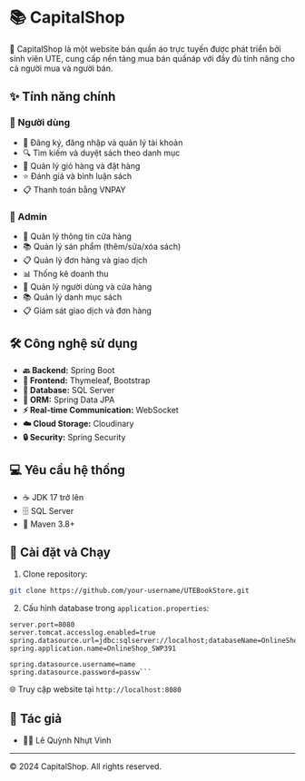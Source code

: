 # 📚 CapitalShop

🌟 CapitalShop là một website bán quần áo trực tuyến được phát triển bởi sinh viên UTE, cung cấp nền tảng mua bán quầnáp với đầy đủ tính năng cho cả người mua và người bán.

## ✨ Tính năng chính

### 👥 Người dùng
- 🔐 Đăng ký, đăng nhập và quản lý tài khoản
- 🔍 Tìm kiếm và duyệt sách theo danh mục
- 🛒 Quản lý giỏ hàng và đặt hàng
- ⭐ Đánh giá và bình luận sách
- 📋 Thanh toán bằng VNPAY

### 🏪 Admin
- 🏢 Quản lý thông tin cửa hàng
- 📚 Quản lý sản phẩm (thêm/sửa/xóa sách)
- 📋 Quản lý đơn hàng và giao dịch
- 📊 Thống kê doanh thu
- 👥 Quản lý người dùng và cửa hàng
- 📚 Quản lý danh mục sách
- 📋 Giám sát giao dịch và đơn hàng

## 🛠️ Công nghệ sử dụng

- **🔙 Backend:** Spring Boot
- **🎨 Frontend:** Thymeleaf, Bootstrap
- **💾 Database:** SQL Server
- **🔄 ORM:** Spring Data JPA
- **⚡ Real-time Communication:** WebSocket
- **☁️ Cloud Storage:** Cloudinary
- **🔒 Security:** Spring Security

## 💻 Yêu cầu hệ thống

- ☕ JDK 17 trở lên
- 🗄️ SQL Server
- 🔨 Maven 3.8+

## 🚀 Cài đặt và Chạy

1. Clone repository:
```bash
git clone https://github.com/your-username/UTEBookStore.git
```

2. Cấu hình database trong `application.properties`:
```properties
server.port=8080
server.tomcat.accesslog.enabled=true
spring.datasource.url=jdbc:sqlserver://localhost;databaseName=OnlineShop_SWP391;encrypt=true;trustServerCertificate=true;
spring.application.name=OnlineShop_SWP391

spring.datasource.username=name
spring.datasource.password=passw```

```

🌐 Truy cập website tại `http://localhost:8080`

## 👥 Tác giả

- 👨‍💻 Lê Quỳnh Nhựt Vinh

---
© 2024 CapitalShop. All rights reserved.
